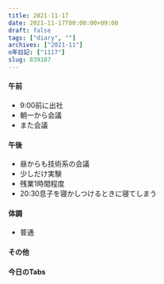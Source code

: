 ```yaml
---
title: 2021-11-17
date: 2021-11-17T00:00:00+09:00
draft: false
tags: ["diary", ""]
archives: ["2021-11"]
n年日記: ["1117"]
slug: 839187
---
```

#### 午前
- 9:00前に出社
- 朝一から会議
- また会議
#### 午後
- 昼からも技術系の会議
- 少しだけ実験
- 残業1時間程度
- 20:30息子を寝かしつけるときに寝てしまう
#### 体調
- 普通
#### その他
#### 今日のTabs